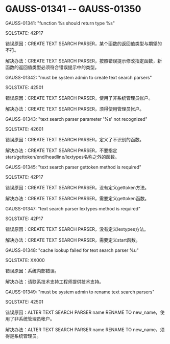# GAUSS-01341 -- GAUSS-01350<a name="ZH-CN_TOPIC_0302073437"></a>

GAUSS-01341: "function %s should return type %s"

SQLSTATE: 42P17

错误原因：CREATE TEXT SEARCH PARSER，某个函数的返回值类型与期望的不符。

解决办法：CREATE TEXT SEARCH PARSER，按照错误提示修改指定函数，新函数的返回值类型必须符合错误提示中的类型。

GAUSS-01342: "must be system admin to create text search parsers"

SQLSTATE: 42501

错误原因：CREATE TEXT SEARCH PARSER，使用了非系统管理员帐户。

解决办法：CREATE TEXT SEARCH PARSER，须得使用管理员帐户。

GAUSS-01343: "text search parser parameter '%s' not recognized"

SQLSTATE: 42601

错误原因：CREATE TEXT SEARCH PARSER，定义了不识别的函数。

解决办法：CREATE TEXT SEARCH PARSER，不要指定start/gettoken/end/headline/lextypes名称之外的函数。

GAUSS-01345: "text search parser gettoken method is required"

SQLSTATE: 42P17

错误原因：CREATE TEXT SEARCH PARSER，没有定义gettoken方法。

解决办法：CREATE TEXT SEARCH PARSER，需要定义gettoken函数。

GAUSS-01347: "text search parser lextypes method is required"

SQLSTATE: 42P17

错误原因：CREATE TEXT SEARCH PARSER，没有定义lextypes方法。

解决办法：CREATE TEXT SEARCH PARSER，需要定义start函数。

GAUSS-01348: "cache lookup failed for text search parser %u"

SQLSTATE: XX000

错误原因：系统内部错误。

解决办法：请联系技术支持工程师提供技术支持。

GAUSS-01349: "must be system admin to rename text search parsers"

SQLSTATE: 42501

错误原因：ALTER TEXT SEARCH PARSER name RENAME TO new\_name，使用了非系统管理员帐户。

解决办法：ALTER TEXT SEARCH PARSER name RENAME TO new\_name，须得是系统管理员。
